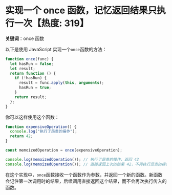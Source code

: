# 实现一个 once 函数，记忆返回结果只执行一次【热度: 319】

**关键词**：once 函数

以下是使用 JavaScript 实现一个`once`函数的方法：

```javascript
function once(func) {
  let hasRun = false;
  let result;
  return function () {
    if (!hasRun) {
      result = func.apply(this, arguments);
      hasRun = true;
    }
    return result;
  };
}
```

你可以这样使用这个函数：

```javascript
function expensiveOperation() {
  console.log("执行了昂贵的操作");
  return 42;
}

const memoizedOperation = once(expensiveOperation);

console.log(memoizedOperation()); // 执行了昂贵的操作，返回 42
console.log(memoizedOperation()); // 直接返回上次的结果 42，不再执行昂贵的操作
```

在这个实现中，`once`函数接收一个函数作为参数，并返回一个新的函数。新函数会记住第一次调用时的结果，后续调用直接返回这个结果，而不会再次执行传入的函数。